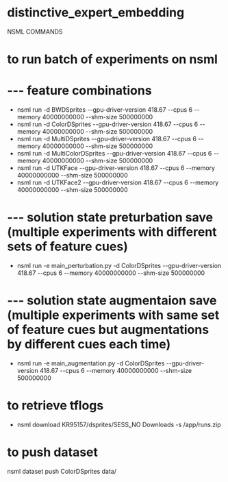 # distinctive_expert_embedding

NSML COMMANDS


# to run batch of experiments on nsml

# --- feature combinations
- nsml run -d BWDSprites --gpu-driver-version 418.67 --cpus 6 --memory 40000000000 --shm-size 500000000
- nsml run -d ColorDSprites --gpu-driver-version 418.67 --cpus 6 --memory 40000000000 --shm-size 500000000
- nsml run -d MultiDSprites --gpu-driver-version 418.67 --cpus 6 --memory 40000000000 --shm-size 500000000
- nsml run -d MultiColorDSprites --gpu-driver-version 418.67 --cpus 6 --memory 40000000000 --shm-size 500000000
- nsml run -d UTKFace --gpu-driver-version 418.67 --cpus 6 --memory 40000000000 --shm-size 500000000
- nsml run -d UTKFace2 --gpu-driver-version 418.67 --cpus 6 --memory 40000000000 --shm-size 500000000


# --- solution state preturbation save (multiple experiments with different sets of feature cues)
- nsml run -e main_perturbation.py -d ColorDSprites --gpu-driver-version 418.67 --cpus 6 --memory 40000000000 --shm-size 500000000

# --- solution state augmentaion save (multiple experiments with same set of feature cues but augmentations by different cues each time)
- nsml run -e main_augmentation.py -d ColorDSprites --gpu-driver-version 418.67 --cpus 6 --memory 40000000000 --shm-size 500000000



# to retrieve tflogs 							  
- nsml download KR95157/dsprites/SESS_NO Downloads -s /app/runs.zip

# to push dataset
nsml dataset push ColorDSprites data/


